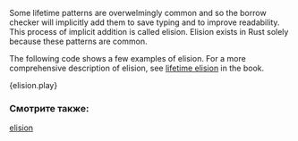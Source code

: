 Some lifetime patterns are overwelmingly common and so the borrow checker
will implicitly add them to save typing and to improve readability.
This process of implicit addition is called elision. Elision exists in Rust
solely because these patterns are common.

The following code shows a few examples of elision. For a more comprehensive
description of elision, see [lifetime elision][elision] in the book.

{elision.play}

### Смотрите также:

[elision][elision]

[elision]: http://doc.rust-lang.org/book/lifetimes.html#lifetime-elision
